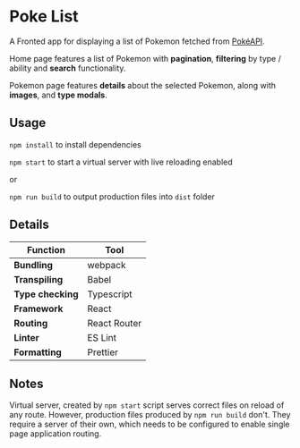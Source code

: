 # Poke List
A Fronted app for displaying a list of Pokemon fetched from [PokéAPI](https://pokeapi.co/).

Home page features a list of Pokemon with **pagination**, **filtering** by type / ability and **search** functionality.

Pokemon page features **details** about the selected Pokemon, along with **images**, and **type modals**.

## Usage
`npm install` to install dependencies

`npm start` to start a virtual server with live reloading enabled

or

`npm run build` to output production files into `dist` folder

## Details
| Function          | Tool         |
| ----------------- | ------------ |
| **Bundling**      | webpack      |
| **Transpiling**   | Babel        |
| **Type checking** | Typescript   |
| **Framework**     | React        |
| **Routing**       | React Router |
| **Linter**        | ES Lint      |
| **Formatting**    | Prettier     |

## Notes
Virtual server, created by `npm start` script serves correct files on reload of any route. However, production files produced by `npm run build` don't. They require a server of their own, which needs to be configured to enable single page application routing.
